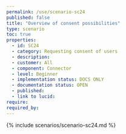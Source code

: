 ```yaml
---
permalink: /use/scenario-sc24
published: false
title: "Overview of consent possibilities"
type: scenario
toc: true
properties:
  - id: SC24
  - category: Requesting consent of users
  - description:
  - customer: All
  - component: Connector
  - level: Beginner
  - implementation status: DOCS ONLY
  - documentation status: OPEN
  - published:
  - link to lucid:
require:
required_by:
---
```


{% include scenarios/scenario-sc24.md %}
